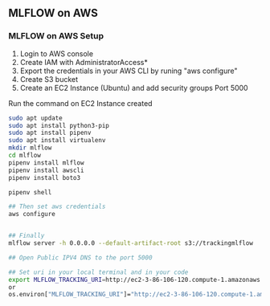 ## MLFLOW on AWS

### MLFLOW on AWS Setup

1. Login to AWS console
2. Create IAM with AdministratorAccess\*
3. Export the credentials in your AWS CLI by runing "aws configure"
4. Create S3 bucket
5. Create an EC2 Instance (Ubuntu) and add security groups Port 5000

Run the command on EC2 Instance created

```bash
sudo apt update
sudo apt install python3-pip
sudo apt install pipenv
sudo apt install virtualenv
mkdir mlflow
cd mlflow
pipenv install mlflow
pipenv install awscli
pipenv install boto3

pipenv shell

## Then set aws credentials
aws configure


## Finally
mlflow server -h 0.0.0.0 --default-artifact-root s3://trackingmlflow

## Open Public IPV4 DNS to the port 5000

## Set uri in your local terminal and in your code
export MLFLOW_TRACKING_URI=http://ec2-3-86-106-120.compute-1.amazonaws.com:5000/
or
os.environ["MLFLOW_TRACKING_URI"]="http://ec2-3-86-106-120.compute-1.amazonaws.com:5000/"
```
